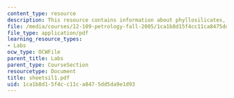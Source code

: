 ```yaml
---
content_type: resource
description: This resource contains information about phyllosilicates, and micas.
file: /media/courses/12-109-petrology-fall-2005/1ca1b8d15f4cc11ca8475dd5da9e1d93_sheetsil1.pdf
file_type: application/pdf
learning_resource_types:
- Labs
ocw_type: OCWFile
parent_title: Labs
parent_type: CourseSection
resourcetype: Document
title: sheetsil1.pdf
uid: 1ca1b8d1-5f4c-c11c-a847-5dd5da9e1d93
---
```

